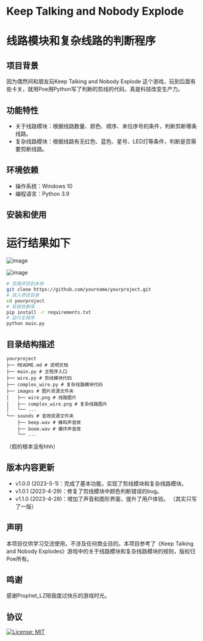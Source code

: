 
# Keep Talking and Nobody Explode
# 线路模块和复杂线路的判断程序 



## 项目背景

因为偶然间和朋友玩Keep Talking and Nobody Explode 这个游戏，玩到后面有些卡关，就用Poe用Python写了判断的剪线的代码，真是科技改变生产力。

## 功能特性


- 关于线路模块：根据线路数量、颜色、顺序、末位序号的条件，判断剪断哪条线路。
- 复杂线路模块：根据线路有无红色、蓝色、星号、LED灯等条件，判断是否需要剪断线路。

## 环境依赖

- 操作系统：Windows 10
- 编程语言：Python 3.9

## 安装和使用
# 运行结果如下
![image](https://github.com/valid256/Keep_talking/assets/132802690/4a809da1-882a-4666-8495-ae79160c842e)

![image](https://github.com/valid256/Keep_talking/assets/132802690/60bc4762-778b-4dc9-806d-0d1d3a73e6cc)


```bash
# 克隆项目到本地
git clone https://github.com/yourname/yourproject.git
# 进入项目目录
cd yourproject
# 安装依赖库
pip install -r requirements.txt
# 运行主程序
python main.py
```

## 目录结构描述


```
yourproject
├── README.md # 说明文档
├── main.py # 主程序入口
├── wire.py # 剪线模块代码
├── complex_wire.py # 复杂线路模块代码
├── images # 图片资源文件夹
│   ├── wire.png # 线路图片
│   ├── complex_wire.png # 复杂线路图片
│   └── ...
└── sounds # 音效资源文件夹
    ├── beep.wav # 蜂鸣声音效
    ├── boom.wav # 爆炸声音效
    └── ...
```
（假的根本没有hhh）

## 版本内容更新

- v1.0.0 (2023-5-1)：完成了基本功能，实现了剪线模块和复杂线路模块。
- v1.0.1 (2023-4-29)：修复了剪线模块中颜色判断错误的bug。
- v1.1.0 (2023-4-28)：增加了声音和图形界面，提升了用户体验。
（其实只写了一版）
## 声明

本项目仅供学习交流使用，不涉及任何商业目的。本项目参考了《Keep Talking and Nobody Explodes》游戏中的关于线路模块和复杂线路模块的规则，版权归Poe所有。
## 鸣谢

感谢Prophet_LZ陪我度过快乐的游戏时光。

## 协议



[![License: MIT](https://img.shields.io/badge/License-MIT-yellow.svg)](https://opensource.org/licenses/MIT)
